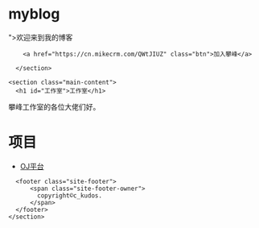 # myblog

<!DOCTYPE html>
<!-- saved from url=(0029)https://nicklaus24.github.io/blog/ -->
">欢迎来到我的博客</h1>
      
        <a href="https://cn.mikecrm.com/QWtJIUZ" class="btn">加入攀峰</a>
      
      </section>

    <section class="main-content">
      <h1 id="工作室">工作室</h1>

<p>攀峰工作室的各位大佬们好。</p>

<h1 id="项目">项目</h1>

<ul>
  <li><a href="acm.hdu.edu.cn">OJ平台</a><!--HDOJ--></li>
</ul>


      
      <footer class="site-footer">
          <span class="site-footer-owner">
            copyright©c_kudos.
          </span>
      </footer>
    </section>
  

</body></html>
